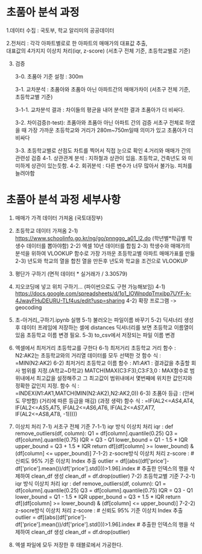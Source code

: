 # 초품아 분석 과정 #

1.데이터 수집 : 국토부, 학교 알리미의 공공데이터

2.전처리 : 각각 아파트별로로 한 아파트의 매매가의 대표값 추출,                
              대표값의 4가지지 이상치 처리(iqr, z-score)
              (서초구 전체 기준, 초등학교별로 기준)
	      
3. 검증

    3-0. 초품아 기준 설정 : 300m
   
    3-1. 교차분석 : 초품아와 초품아 아닌 아파트간의 매매가차이
              (서초구 전체 기준, 초등학교별 기준)

   3-1-1. 교차분석 결과 : 차이들의 평균을 내어 분석한 결과
                              초품아가 더 비싸다.
   
   3-2. 차이검증(t-test): 초품아와 초품아 아닌 아파트 간의 검증
               서초구 전체로 하였을 때 가장 가까운 초등학교와 
               거리가 280m~750m일때 의미가 있고 초품아가
               더 비싸다
   
   3-3. 초등학교별로 산점도 차트를 찍어서 직접 눈으로 확인
4.거리와 매매가 간의 관련성 검증
   4-1. 상관관계 분석 : 지하철과 상관이 있음. 초등학교, 건축년도
              와 미미하게 상관이 있는듯함.
   4-2. 회귀분석 : 다른 변수가 너무 많아서 불가능. 피처를 늘려야함


# 초품아 분석 과정 세부사항 #

1) 매매가 가격 데이터 가져옴 (국토대장부)
2) 초등학교 데이터 가져옴 
   2-1) https://www.schoolinfo.go.kr/ng/go/pnnggo_a01_l2.do   (학년별*학급별 학생수 데이터를 뽑아야함)
   2-2) 엑셀 10년 데이터를 합침
   2-3) 학생수와 매매가의 분석을 위하여 VLOOKUP 함수로 가장 가까운 초등학교별 아파트 매매가표를 만듦
      2-3) 년도와 학교의 열을 합친 열을 만든후 년도와 학교을 조건으로 VLOOKUP
3) 평단가 구하기 (면적 데이터 * 실거래가 / 3.30579)
4) 지오코딩에 넣고 위치 구하기... (파이썬으로도 구현 가능해보임)
    4-1) https://docs.google.com/spreadsheets/d/1o1_lOWnpdpTmxibp7UYF-k-4JwayFHuDEURU-TLf4us/edit?usp=sharing
    4-2) 확장 프로그램 -> geocoding
5) 초-아거리_구하기.ipynb   실행
   5-1) 불러오는 파일이름 바꾸기
   5-2) 딕셔너리 생성 후 데이터 프레임에 저장하는 셀에 distances 딕셔너리를 보면
         초등학교 이름열이 있음 초등학교 이름 변경 필요.
   5-3) to_csv에서 저장되는 파일 이름 변경
6) 엑셀에서 최저거리 초등학교를 구한다
   6-1) 최저거리 초등학교 거리 함수 : N2:AK2는 초등학교와의 거리열 데이터를 모두 선택한 것
	함수 식 : 	=MIN(N2:AK2)
   6-2) 최저거리 초등학교 이름 함수 : $N$1:$AK$1 : 결과값을 추출할 회사 범위를 지정.(A학교~D학교)
			MATCH(MAX(C3:F3),C3:F3,0 : MAX함수로 범위내에서 최고값을 설정해주고 
			그 최고값이 범위내에서 몇번째에 위치한 값인지와 정확한 값인지 지정.
	함수 식 : 	=INDEX($N$1:$AK$1,MATCH(MIN(N2:AK2),N2:AK2,0))
   6-3) 초품아 등급 : (안써도 무방함) (거리에 따른 등급을 매김) (과정 생략)
	함수 식 : =IF(AL2<=$AS$4,AT4, IF(AL2<=$AS$5,$AT$5, IF(AL2<=$AS$6,$AT$6, IF(AL2<=$AS$7,$AT$7, IF(AL2<=$AS$8,$AT$8, -1)))))
   
7) 이상치 처리
   7-1) 서초구 전체 기준
         7-1-1)  iqr 방식 이상치 처리
	 iqr : 
		def remove_outliers(df, column):
		    Q1 = df[column].quantile(0.25)
		    Q3 = df[column].quantile(0.75)
		    IQR = Q3 - Q1
		    lower_bound = Q1 - 1.5 * IQR
		    upper_bound = Q3 + 1.5 * IQR
		    return df[(df[column] >= lower_bound) & (df[column] <= upper_bound)]
         7-1-2)  z-socre방식 이상치 처리
              z-score :
 		# 신뢰도 95% 기준 이상치 Index 추출
		outlier = df[(abs((df['price']-df['price'].mean())/df['price'].std()))>1.96].index
		# 추출한 인덱스의 행을 삭제하여 clean_df 생성
		clean_df = df.drop(outlier)
     7-2) 초등학교별 기준
         7-2-1)  iqr 방식 이상치 처리
	 iqr : 
		def remove_outliers(df, column):
		    Q1 = df[column].quantile(0.25)
		    Q3 = df[column].quantile(0.75)
		    IQR = Q3 - Q1
		    lower_bound = Q1 - 1.5 * IQR
		    upper_bound = Q3 + 1.5 * IQR
		    return df[(df[column] >= lower_bound) & (df[column] <= upper_bound)]
         7-2-2)  z-socre방식 이상치 처리
              z-score :
 		# 신뢰도 95% 기준 이상치 Index 추출
		outlier = df[(abs((df['price']-df['price'].mean())/df['price'].std()))>1.96].index
		# 추출한 인덱스의 행을 삭제하여 clean_df 생성
		clean_df = df.drop(outlier)
8) 엑셀 파일에 모두 저장한 후 태블로에서 가공한다.
